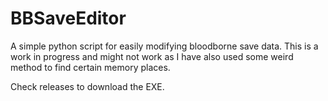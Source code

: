 # BBSaveEditor

A simple python script for easily modifying bloodborne save data. This is a work in progress and might not work as I
have also used some weird method to find certain memory places.

Check releases to download the EXE.

